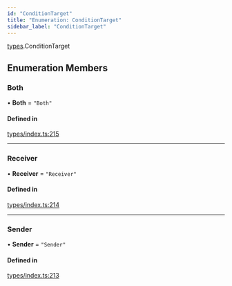 ```yaml
---
id: "ConditionTarget"
title: "Enumeration: ConditionTarget"
sidebar_label: "ConditionTarget"
---
```


[types](../../../modules/Types/Types.md).ConditionTarget

## Enumeration Members

### Both

• **Both** = ``"Both"``

#### Defined in

[types/index.ts:215](https://github.com/PolymeshAssociation/polymesh-sdk/blob/adcc38781/src/types/index.ts#L215)

___

### Receiver

• **Receiver** = ``"Receiver"``

#### Defined in

[types/index.ts:214](https://github.com/PolymeshAssociation/polymesh-sdk/blob/adcc38781/src/types/index.ts#L214)

___

### Sender

• **Sender** = ``"Sender"``

#### Defined in

[types/index.ts:213](https://github.com/PolymeshAssociation/polymesh-sdk/blob/adcc38781/src/types/index.ts#L213)
